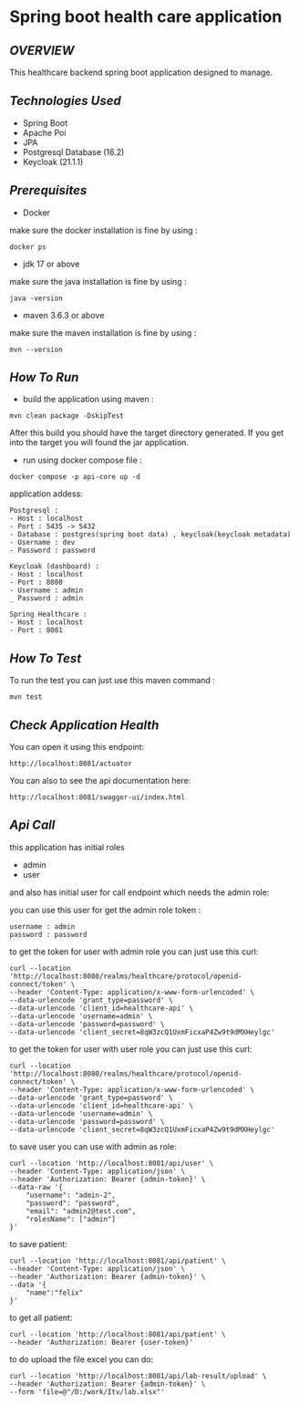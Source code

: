 # Spring boot health care application

## _OVERVIEW_

This healthcare backend spring boot application designed to manage.

## _Technologies Used_
- Spring Boot
- Apache Poi
- JPA
- Postgresql Database (16.2)
- Keycloak (21.1.1)
## _Prerequisites_
- Docker

make sure the docker installation is fine by using :
```shell
docker ps
```
- jdk 17 or above

make sure the java installation is fine by using :
```shell
java -version
```
- maven 3.6.3 or above

make sure the maven installation is fine by using :
```shell
mvn --version
```
## _How To Run_

- build the application using maven :
```shell
mvn clean package -DskipTest
```
After this build you should have the target directory generated.
If you get into the target you will found the jar application.
- run using docker compose file :
```shell
docker compose -p api-core up -d
```
application addess:
```text
Postgresql :
- Host : localhost
- Port : 5435 -> 5432
- Database : postgres(spring boot data) , keycloak(keycloak metadata)
- Username : dev
- Password : password

Keycloak (dashboard) :
- Host : localhost
- Port : 8080
- Username : admin 
_ Password : admin 

Spring Healthcare :
- Host : localhost
- Port : 8081
```

## _How To Test_
To run the test you can just use this maven command :
```text
mvn test
```

## _Check Application Health_
You can open it using this endpoint:
```text
http://localhost:8081/actuator
```
You can also to see the api documentation here:
```text
http://localhost:8081/swagger-ui/index.html
```

## _Api Call_
this application has initial roles
- admin
- user

and also has initial user for call endpoint which needs the admin role:

you can use this user for get the admin role token :
```text
username : admin
password : password
```

to get the token for user with admin role you can just use this curl:
```shell
curl --location 'http://localhost:8080/realms/healthcare/protocol/openid-connect/token' \
--header 'Content-Type: application/x-www-form-urlencoded' \
--data-urlencode 'grant_type=password' \
--data-urlencode 'client_id=healthcare-api' \
--data-urlencode 'username=admin' \
--data-urlencode 'password=password' \
--data-urlencode 'client_secret=8qW3zcQ1UxmFicxaP4Zw9t9dMXHeylgc'
```

to get the token for user with user role you can just use this curl:
```shell
curl --location 'http://localhost:8080/realms/healthcare/protocol/openid-connect/token' \
--header 'Content-Type: application/x-www-form-urlencoded' \
--data-urlencode 'grant_type=password' \
--data-urlencode 'client_id=healthcare-api' \
--data-urlencode 'username=admin' \
--data-urlencode 'password=password' \
--data-urlencode 'client_secret=8qW3zcQ1UxmFicxaP4Zw9t9dMXHeylgc'
```

to save user you can use with admin as role:
```shell
curl --location 'http://localhost:8081/api/user' \
--header 'Content-Type: application/json' \
--header 'Authorization: Bearer {admin-token}' \
--data-raw '{
    "username": "admin-2",
    "password": "password",
    "email": "admin2@test.com",
    "rolesName": ["admin"]
}'
```

to save patient:
```shell
curl --location 'http://localhost:8081/api/patient' \
--header 'Content-Type: application/json' \
--header 'Authorization: Bearer {admin-token}' \
--data '{
    "name":"felix"
}'
```

to get all patient:
```shell
curl --location 'http://localhost:8081/api/patient' \
--header 'Authorization: Bearer {user-token}'
```

to do upload the file excel you can do:
```shell
curl --location 'http://localhost:8081/api/lab-result/upload' \
--header 'Authorization: Bearer {admin-token}' \
--form 'file=@"/D:/work/Itv/lab.xlsx"'
```
